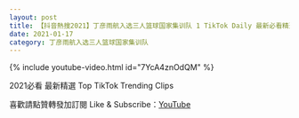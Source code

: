 ```yaml
---
layout: post
title: 【抖音熱搜2021】丁彦雨航入选三人篮球国家集训队 1 TikTok Daily 最新必看精選合集2021 01 17
date: 2021-01-17
category: 丁彦雨航入选三人篮球国家集训队
---
```


{% include youtube-video.html id="7YcA4znOdQM" %}

2021必看 最新精選 Top TikTok Trending Clips

喜歡請點贊轉發加訂閱 Like & Subscribe：[YouTube](https://www.youtube.com/channel/UCAoR7VcanIPd04uEq_GIylA/videos)

